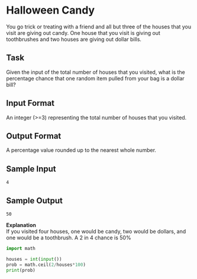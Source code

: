 # Halloween Candy
You go trick or treating with a friend and all but three of the houses that you visit are giving out candy. One house that you visit is giving out toothbrushes and two houses are giving out dollar bills. 

## Task
Given the input of the total number of houses that you visited, what is the percentage chance that one random item pulled from your bag is a dollar bill? 

## Input Format 
An integer (>=3) representing the total number of houses that you visited. 

## Output Format
A percentage value rounded up to the nearest whole number.

## Sample Input
```4```

## Sample Output 
```50```

**Explanation**<br />
If you visited four houses, one would be candy, two would be dollars, and one would be a toothbrush. A 2 in 4 chance is 50%


```python
import math

houses = int(input())
prob = math.ceil(2/houses*100)
print(prob)
```
